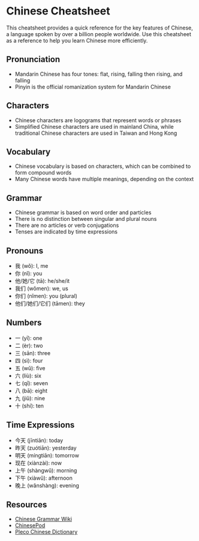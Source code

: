 # Chinese Cheatsheet

This cheatsheet provides a quick reference for the key features of Chinese, a language spoken by over a billion people worldwide. Use this cheatsheet as a reference to help you learn Chinese more efficiently.

## Pronunciation
- Mandarin Chinese has four tones: flat, rising, falling then rising, and falling
- Pinyin is the official romanization system for Mandarin Chinese

## Characters
- Chinese characters are logograms that represent words or phrases
- Simplified Chinese characters are used in mainland China, while traditional Chinese characters are used in Taiwan and Hong Kong

## Vocabulary
- Chinese vocabulary is based on characters, which can be combined to form compound words
- Many Chinese words have multiple meanings, depending on the context

## Grammar
- Chinese grammar is based on word order and particles
- There is no distinction between singular and plural nouns
- There are no articles or verb conjugations
- Tenses are indicated by time expressions

## Pronouns
- 我 (wǒ): I, me
- 你 (nǐ): you
- 他/她/它 (tā): he/she/it
- 我们 (wǒmen): we, us
- 你们 (nǐmen): you (plural)
- 他们/她们/它们 (tāmen): they

## Numbers
- 一 (yī): one
- 二 (èr): two
- 三 (sān): three
- 四 (sì): four
- 五 (wǔ): five
- 六 (liù): six
- 七 (qī): seven
- 八 (bā): eight
- 九 (jiǔ): nine
- 十 (shí): ten

## Time Expressions
- 今天 (jīntiān): today
- 昨天 (zuótiān): yesterday
- 明天 (míngtiān): tomorrow
- 现在 (xiànzài): now
- 上午 (shàngwǔ): morning
- 下午 (xiàwǔ): afternoon
- 晚上 (wǎnshàng): evening

## Resources
- [Chinese Grammar Wiki](https://resources.allsetlearning.com/chinese/grammar/Main_Page)
- [ChinesePod](https://chinesepod.com/)
- [Pleco Chinese Dictionary](https://www.pleco.com/)